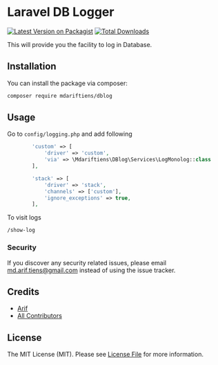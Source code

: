 # Laravel DB Logger

[![Latest Version on Packagist](https://img.shields.io/packagist/v/mdariftiens/dblog.svg?style=flat-square)](https://packagist.org/packages/mdariftiens/dblog)
[![Total Downloads](https://img.shields.io/packagist/dt/mdariftiens/dblog.svg?style=flat-square)](https://packagist.org/packages/mdariftiens/dblog)

This will provide you the facility to log in Database.  

## Installation

You can install the package via composer:

```bash
composer require mdariftiens/dblog
```

## Usage
Go to ``` config/logging.php ``` and add following 
```php
        'custom' => [
            'driver' => 'custom',
            'via' => \Mdariftiens\DBlog\Services\LogMonolog::class
        ],

```

```php
        'stack' => [
            'driver' => 'stack',
            'channels' => ['custom'],
            'ignore_exceptions' => true,
        ],
```


To visit logs

```angular2html
/show-log
```

### Security

If you discover any security related issues, please email md.arif.tiens@gmail.com instead of using the issue tracker.

## Credits

-   [Arif](https://github.com/mdariftiens)
-   [All Contributors](../../contributors)

## License

The MIT License (MIT). Please see [License File](LICENSE.md) for more information.
